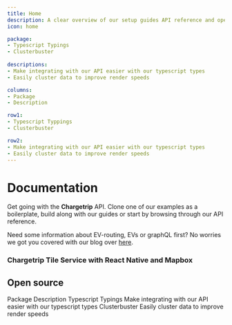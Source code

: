 ```yaml
---
title: Home
description: A clear overview of our setup guides API reference and open source projects.
icon: home

package: 
- Typescript Typings
- Clusterbuster
  
descriptions: 
- Make integrating with our API easier with our typescript types
- Easily cluster data to improve render speeds

columns:
- Package
- Description

row1:
- Typescript Typpings
- Clusterbuster

row2:
- Make integrating with our API easier with our typescript types
- Easily cluster data to improve render speeds
---
```


# Documentation

Get going with the **Chargetrip** API. Clone one of our examples as a boilerplate, build along with our guides or start by browsing through our API reference.

Need some information about EV-routing, EVs or graphQL first? No worries we got you covered with our blog over [here](https://medium.com/chargetrip).

<article-teaser-section title="Latest technology article">

<article-teaser src="globe.svg" href="https://medium.com/chargetrip/chargetrip-tile-service-with-react-native-and-mapbox-228dae36a574">

### Chargetrip Tile Service with React Native and Mapbox

</article-teaser>

</article-teaser-section>

## Open source
<c-table>
    <c-row>
        <c-cell tag="th">Package</c-cell>
        <c-cell tag="th">Description</c-cell>
    </c-row>
    <c-row url="https://github.com/chargetrip/types">
        <c-cell font-weight="semibold">Typescript Typings</c-cell>
        <c-cell>Make integrating with our API easier with our typescript types</c-cell>
    </c-row>
    <c-row url="https://github.com/chargetrip/clusterbuster">
        <c-cell font-weight="semibold">Clusterbuster</c-cell>
        <c-cell>Easily cluster data to improve render speeds</c-cell>
    </c-row>
</c-table>

<examples title="Clone an example">
    <!-- Cars -->
    <example 
        href="https://chargetrip.github.io/examples/car/" 
        img="cars-example.png" 
        title="Query cars" 
        description="Quickly fetch a list of cars with additional data." 
        category="Cars">
    </example>
    <example 
        href="https://chargetrip.github.io/examples/state-of-charge/" 
        img="state-of-charge-example.png" 
        title="State of Charge" 
        description="Mutate the state of charge and reroute the journey" 
        category="Cars">
    </example>
    <!-- Stations -->
    <example 
        href="https://chargetrip.github.io/examples/stations/" 
        img="stations-example.png" 
        title="Query stations" 
        description="Query the 20 closest stations and show them on a map." 
        category="Stations">
    </example>
    <example 
        href="https://chargetrip.github.io/examples/station-info/" 
        img="stations-info-example.png" 
        title="Query specific station" 
        description="Query and parse a complete set of station data" 
        category="Stations">
    </example>
    <example 
        href="https://chargetrip.github.io/examples/stations-along-route/" 
        img="alternative-stations-example.png" 
        title="Stations along the route" 
        description="Query and display alternative stations along a route" 
        category="Stations">
    </example>
    <!-- Routes -->
    <example 
        href="https://chargetrip.github.io/examples/route/" 
        img="route-example.png" 
        title="Build a route" 
        description="Query and mutate route information and plot it on a map" 
        category="Routes">
    </example>
    <example 
        href="https://chargetrip.github.io/examples/elevation-plot/" 
        img="elevation-example.png" 
        title="Elevation Plot" 
        description="Grab the elevation profile from a route and plot it on a graph" 
        category="Routes">
    </example>
    <example 
        href="https://chargetrip.github.io/examples/alternative-routes/" 
        img="alternative-routes-example.png" 
        title="Alternative routes" 
        description="Query and render alternative routes" 
        category="Routes">
    </example>
    <!-- Tiles -->
    <example 
        href="https://chargetrip.github.io/examples/tile-server/?provider=eco#eco" 
        img="tile-service-example.png" 
        title="Vector tile service" 
        description="Show stations on a map using our Vector Tile Server" 
        category="Tiles">
    </example>
</examples>
